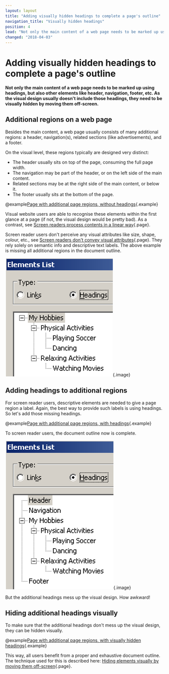 ```yaml
---
layout: layout
title: "Adding visually hidden headings to complete a page's outline"
navigation_title: "Visually hidden headings"
position: 4
lead: "Not only the main content of a web page needs to be marked up using headings, but also other elements like header, navigation, footer, etc. As the visual design usually doesn't include those headings, they need to be visually hidden by moving them off-screen."
changed: "2018-04-03"
---
```


# Adding visually hidden headings to complete a page's outline

**Not only the main content of a web page needs to be marked up using headings, but also other elements like header, navigation, footer, etc. As the visual design usually doesn't include those headings, they need to be visually hidden by moving them off-screen.**

## Additional regions on a web page

Besides the main content, a web page usually consists of many additional regions: a header, navigation(s), related sections (like advertisements), and a footer.

On the visual level, these regions typically are designed very distinct:

- The header usually sits on top of the page, consuming the full page width.
- The navigation may be part of the header, or on the left side of the main content.
- Related sections may be at the right side of the main content, or below it.
- The footer usually sits at the bottom of the page.

@example[Page with additional page regions, without headings](page-with-additional-page-regions-without-headings){.example}

Visual website users are able to recognise these elements within the first glance at a page (if not, the visual design would be pretty bad). As a contrast, see [Screen readers process contents in a linear way](/knowledge/desktop-screen-readers/linear-processing){.page}.

Screen reader users don't perceive any visual attributes like size, shape, colour, etc., see [Screen readers don't convey visual attributes](/knowledge/desktop-screen-readers/no-visual-attributes){.page}. They rely solely on semantic info and descriptive text labels. The above example is missing all additional regions in the document outline.

![Incomplete document outline](_media/incomplete-document-outline.png){.image}

## Adding headings to additional regions

For screen reader users, descriptive elements are needed to give a page region a label. Again, the best way to provide such labels is using headings. So let's add those missing headings.

@example[Page with additional page regions, with headings](page-with-additional-page-regions-with-headings){.example}

To screen reader users, the document outline now is complete.

![Complete document outline](_media/complete-document-outline.png){.image}

But the additional headings mess up the visual design. How awkward!

## Hiding additional headings visually

To make sure that the additional headings don't mess up the visual design, they can be hidden visually.

@example[Page with additional page regions, with visually hidden headings](page-with-additional-page-regions-with-visually-hidden-headings){.example}

This way, all users benefit from a proper and exhaustive document outline. The technique used for this is described here: [Hiding elements visually by moving them off-screen](/examples/hiding-elements/visually){.page}.